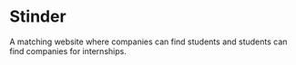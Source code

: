 # Stinder

A matching website where companies can find students and students can find companies for internships.
